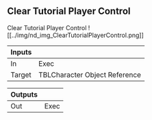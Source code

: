 ## Clear Tutorial Player Control
Clear Tutorial Player Control
![[../img/nd_img_ClearTutorialPlayerControl.png]]

|Inputs||
|--|--|
| In | Exec |
| Target | TBLCharacter Object Reference |

|Outputs||
|--|--|
| Out | Exec |
